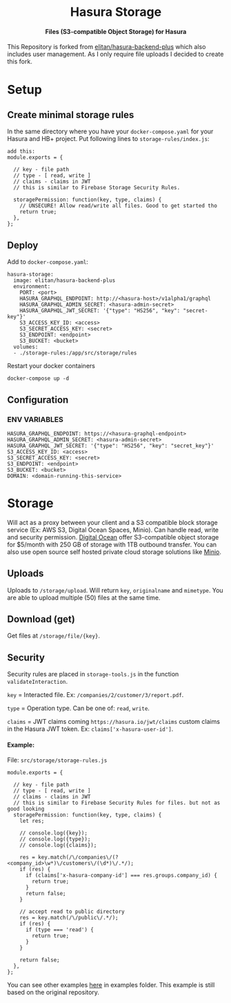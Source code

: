 
<h1 align="center">Hasura Storage</h1>
<h4 align="center">Files (S3-compatible Object Storage) for Hasura</h4>

This Repository is forked from [elitan/hasura-backend-plus](https://github.com/elitan/hasura-backend-plus) which also includes user management. As I only require file uploads I decided to create this fork.

# Setup

## Create minimal storage rules

In the same directory where you have your `docker-compose.yaml` for your Hasura and HB+ project. Put following lines to `storage-rules/index.js`:

```
add this:
module.exports = {

  // key - file path
  // type - [ read, write ]
  // claims - claims in JWT
  // this is similar to Firebase Storage Security Rules.

  storagePermission: function(key, type, claims) {
    // UNSECURE! Allow read/write all files. Good to get started tho
    return true;
  },
};

```

## Deploy

Add to `docker-compose.yaml`:

```
hasura-storage:
  image: elitan/hasura-backend-plus
  environment:
    PORT: <port>
    HASURA_GRAPHQL_ENDPOINT: http://<hasura-host>/v1alpha1/graphql
    HASURA_GRAPHQL_ADMIN_SECRET: <hasura-admin-secret>
    HASURA_GRAPHQL_JWT_SECRET: '{"type": "HS256", "key": "secret-key"}'
    S3_ACCESS_KEY_ID: <access>
    S3_SECRET_ACCESS_KEY: <secret>
    S3_ENDPOINT: <endpoint>
    S3_BUCKET: <bucket>
  volumes:
  - ./storage-rules:/app/src/storage/rules
```

Restart your docker containers

`docker-compose up -d`

## Configuration

### ENV VARIABLES

```
HASURA_GRAPHQL_ENDPOINT: https://<hasura-graphql-endpoint>
HASURA_GRAPHQL_ADMIN_SECRET: <hasura-admin-secret>
HASURA_GRAPHQL_JWT_SECRET: '{"type": "HS256", "key": "secret_key"}'
S3_ACCESS_KEY_ID: <access>
S3_SECRET_ACCESS_KEY: <secret>
S3_ENDPOINT: <endpoint>
S3_BUCKET: <bucket>
DOMAIN: <domain-running-this-service>
```

# Storage

Will act as a proxy between your client and a S3 compatible block storage service (Ex: AWS S3, Digital Ocean Spaces, Minio). Can handle read, write and security permission.
[Digital Ocean](https://www.digitalocean.com/products/spaces/) offer S3-compatible object storage for $5/month with 250 GB of storage with 1TB outbound transfer.
You can also use open source self hosted private cloud storage solutions like [Minio](https://minio.io/).

## Uploads

Uploads to `/storage/upload`. Will return `key`, `originalname` and `mimetype`. You are able to upload multiple (50) files at the same time.

## Download (get)

Get files at `/storage/file/{key}`.

## Security

Security rules are placed in `storage-tools.js` in the function `validateInteraction`.

`key` = Interacted file. Ex: `/companies/2/customer/3/report.pdf`.

`type` = Operation type. Can be one of: `read`, `write`.

`claims` = JWT claims coming `https://hasura.io/jwt/claims` custom claims in the Hasura JWT token. Ex: `claims['x-hasura-user-id']`.


#### Example:

File:
`src/storage/storage-rules.js`

```
module.exports = {

  // key - file path
  // type - [ read, write ]
  // claims - claims in JWT
  // this is similar to Firebase Security Rules for files. but not as good looking
  storagePermission: function(key, type, claims) {
    let res;

    // console.log({key});
    // console.log({type});
    // console.log({claims});

    res = key.match(/\/companies\/(?<company_id>\w*)\/customers\/(\d*)\/.*/);
    if (res) {
      if (claims['x-hasura-company-id'] === res.groups.company_id) {
        return true;
      }
      return false;
    }

    // accept read to public directory
    res = key.match(/\/public\/.*/);
    if (res) {
      if (type === 'read') {
        return true;
      }
    }

    return false;
  },
};
```

You can see other examples [here](examples) in examples folder. This example is still based on the original repository.
